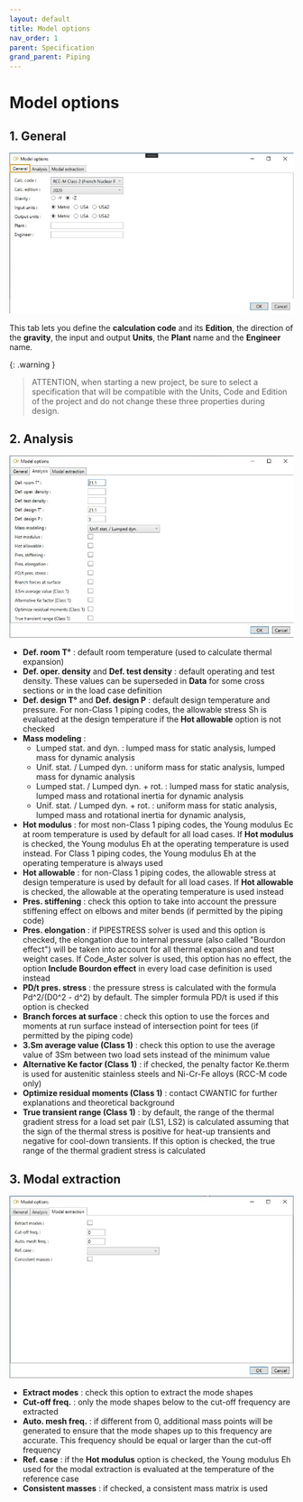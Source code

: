 ```yaml
---
layout: default
title: Model options
nav_order: 1
parent: Specification
grand_parent: Piping
---
```


# Model options

## 1. General

![Image](../../Images/Options1.jpg)

This tab lets you define the **calculation code** and its **Edition**, the direction of the **gravity**, the input and output **Units**, the **Plant** name and the **Engineer** name.

{: .warning }
> ATTENTION, when starting a new project, be sure to select a specification that will be compatible with the Units, Code and Edition of the project and do not change these three properties during design.


## 2. Analysis

![Image](../../Images/Options2.jpg)

- **Def. room T°** : default room temperature (used to calculate thermal expansion)
- **Def. oper. density** and **Def. test density** : default operating and test density. These values can be superseded in **Data** for some cross sections or in the load case definition
- **Def. design T°** and **Def. design P** : default design temperature and pressure. For non-Class 1 piping codes, the allowable stress Sh is evaluated at the design temperature if the **Hot allowable** option is not checked
- **Mass modeling** :
    - Lumped stat. and dyn. : lumped mass for static analysis, lumped mass for dynamic analysis
    - Unif. stat. / Lumped dyn. : uniform mass for static analysis, lumped mass for dynamic analysis
    - Lumped stat. / Lumped dyn. + rot. : lumped mass for static analysis, lumped mass and rotational inertia for dynamic analysis
    - Unif. stat. / Lumped dyn. + rot. : uniform mass for static analysis, lumped mass and rotational inertia for dynamic analysis,
- **Hot modulus** : for most non-Class 1 piping codes, the Young modulus Ec at room temperature is used by default for all load cases. If **Hot modulus** is checked, the Young modulus Eh at the operating temperature is used instead. For Class 1 piping codes, the Young modulus Eh at the operating temperature is always used
- **Hot allowable** : for non-Class 1 piping codes, the allowable stress at design temperature is used by default for all load cases. If **Hot allowable** is checked, the allowable at the operating temperature is used instead
- **Pres. stiffening** : check this option to take into account the pressure stiffening effect on elbows and miter bends (if permitted by the piping code) 
- **Pres. elongation** : if PIPESTRESS solver is used and this option is checked, the elongation due to internal pressure (also called "Bourdon effect") will be taken into account for all thermal expansion and test weight cases. If Code_Aster solver is used, this option has no effect, the option **Include Bourdon effect** in every load case definition is used instead
- **PD/t pres. stress** : the pressure stress is calculated with the formula Pd^2/(D0^2 - d^2) by default. The simpler formula PD/t is used if this option is checked 
- **Branch forces at surface** : check this option to use the forces and moments at run surface instead of intersection point for tees (if permitted by the piping code)
- **3.Sm average value (Class 1)** : check this option to use the average value of 3Sm between two load sets instead of the minimum value
- **Alternative Ke factor (Class 1)** : if checked, the penalty factor Ke.therm is used for austenitic stainless steels and Ni-Cr-Fe alloys (RCC-M code only)
- **Optimize residual moments (Class 1)** : contact CWANTIC for further explanations and theoretical background
- **True transient range (Class 1)** : by default, the range of the thermal gradient stress for a load set pair (LS1, LS2) is calculated assuming that the sign of the thermal stress is positive for heat-up transients and negative for cool-down transients. If this option is checked, the true range of the thermal gradient stress is calculated

## 3. Modal extraction

![Image](../../Images/Options3.jpg)

- **Extract modes** : check this option to extract the mode shapes
- **Cut-off freq.** : only the mode shapes below to the cut-off frequency are extracted 
- **Auto. mesh freq.** : if different from 0, additional mass points will be generated to ensure that the mode shapes up to this frequency are accurate. This frequency should be equal or larger than the cut-off frequency
- **Ref. case** : if the **Hot modulus** option is checked, the Young modulus Eh used for the modal extraction is evaluated at the temperature of the reference case
- **Consistent masses** : if checked, a consistent mass matrix is used